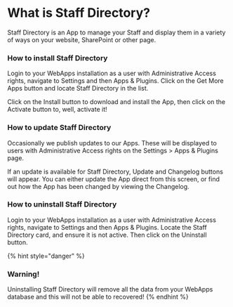# What is Staff Directory?

Staff Directory is an App to manage your Staff and display them in a variety of ways on your website, SharePoint or other page.

### How to install Staff Directory

Login to your WebApps installation as a user with Administrative Access rights, navigate to Settings and then Apps & Plugins. Click on the Get More Apps button and locate Staff Directory in the list.

Click on the Install button to download and install the App, then click on the Activate button to, well, activate it!

### How to update Staff Directory

Occasionally we publish updates to our Apps. These will be displayed to users with Administrative Access rights on the Settings > Apps & Plugins page.

If an update is available for Staff Directory, Update and Changelog buttons will appear. You can either update the App direct from this screen, or find out how the App has been changed by viewing the Changelog.

### How to uninstall Staff Directory

Login to your WebApps installation as a user with Administrative Access rights, navigate to Settings and then Apps & Plugins. Locate the Staff Directory card, and ensure it is not active. Then click on the Uninstall button.

{% hint style="danger" %}
### Warning!

Uninstalling Staff Directory will remove all the data from your WebApps database and this will not be able to recovered!
{% endhint %}
